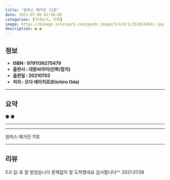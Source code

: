 ```yaml
---
title: "원피스 매거진 11호"
date: 2021-07-08 02:56:05
categories: [국내도서, 만화]
image: https://bimage.interpark.com/goods_image/3/4/6/1/351953461s.jpg
description: ● ●
---
```


## **정보**

- **ISBN : 9791136275479**
- **출판사 : 대원씨아이(만화/잡지)**
- **출판일 : 20210702**
- **저자 : 오다 에이치로(Eiichiro Oda)**

------



## **요약**

●  ●  

------



------


원피스 매거진 11호 

------


## **리뷰** 

5.0 김-호 잘 받았습니다 문제없이 잘 도착했네요 감사합니다^^ 2021.07.08 <br/>